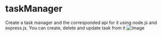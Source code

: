 # taskManager
Create a task manager and the corresponded api for it using node.js and express.js. You can create, delete and update task from it
![image](https://user-images.githubusercontent.com/74997670/179432684-dcbf88c4-f547-49c7-82c3-50de0674f8b5.png)
